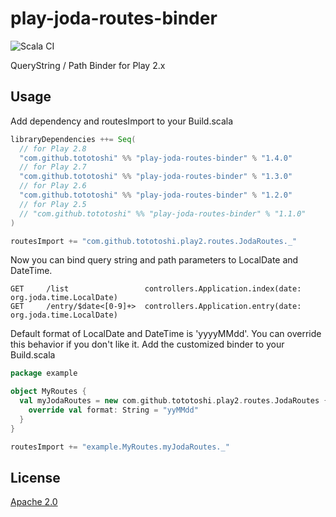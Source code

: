 # play-joda-routes-binder

![Scala CI](https://github.com/tototoshi/play-joda-routes-binder/workflows/Scala%20CI/badge.svg)

QueryString / Path Binder for Play 2.x

## Usage

Add dependency and routesImport to your Build.scala

```scala
libraryDependencies ++= Seq(
  // for Play 2.8
  "com.github.tototoshi" %% "play-joda-routes-binder" % "1.4.0"
  // for Play 2.7
  "com.github.tototoshi" %% "play-joda-routes-binder" % "1.3.0"
  // for Play 2.6
  "com.github.tototoshi" %% "play-joda-routes-binder" % "1.2.0"
  // for Play 2.5
  // "com.github.tototoshi" %% "play-joda-routes-binder" % "1.1.0"
)

routesImport += "com.github.tototoshi.play2.routes.JodaRoutes._"
```

Now you can bind query string and path parameters to LocalDate and DateTime.
```
GET     /list                 controllers.Application.index(date: org.joda.time.LocalDate)
GET     /entry/$date<[0-9]+>  controllers.Application.entry(date: org.joda.time.LocalDate)
```

Default format of LocalDate and DateTime is 'yyyyMMdd'. You can override this behavior if you don't like it.
Add the customized binder to your Build.scala

```scala
package example

object MyRoutes {
  val myJodaRoutes = new com.github.tototoshi.play2.routes.JodaRoutes {
    override val format: String = "yyMMdd"
  }
}
```

```scala
routesImport += "example.MyRoutes.myJodaRoutes._"
```


## License
[Apache 2.0](http://www.apache.org/licenses/LICENSE-2.0)
